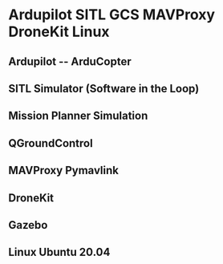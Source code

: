# Ardupilot SITL GCS MAVProxy DroneKit Linux

## Ardupilot -- ArduCopter
## SITL Simulator (Software in the Loop) 
## Mission Planner Simulation 
## QGroundControl
## MAVProxy Pymavlink 
## DroneKit
## Gazebo 
## Linux Ubuntu 20.04


